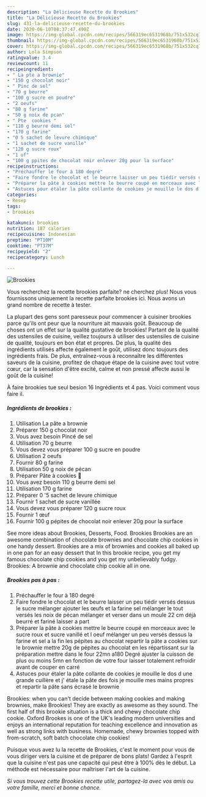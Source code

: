 ```yaml
---
description: "La Délicieuse Recette du Brookies"
title: "La Délicieuse Recette du Brookies"
slug: 431-la-delicieuse-recette-du-brookies
date: 2020-06-10T08:37:47.490Z
image: https://img-global.cpcdn.com/recipes/566319ec6531968b/751x532cq70/brookies-photo-principale-de-la-recette.jpg
thumbnail: https://img-global.cpcdn.com/recipes/566319ec6531968b/751x532cq70/brookies-photo-principale-de-la-recette.jpg
cover: https://img-global.cpcdn.com/recipes/566319ec6531968b/751x532cq70/brookies-photo-principale-de-la-recette.jpg
author: Lola Simpson
ratingvalue: 3.4
reviewcount: 11
recipeingredient:
- " La pte a brownie"
- "150 g chocolat noir"
- " Pinc de sel"
- "70 g beurre"
- "100 g sucre en poudre"
- "2 oeufs"
- "80 g farine"
- "50 g noix de pcan"
- " Pte  cookies "
- "110 g beurre demi sel"
- "170 g farine"
- "0 5 sachet de levure chimique"
- "1 sachet de sucre vanille"
- "120 g sucre roux"
- "1 uf"
- "100 g ppites de chocolat noir enlever 20g pour la surface"
recipeinstructions:
- "Préchauffer le four à 180 degré"
- "Faire fondre le chocolat et le beurre laisser un peu tiédir versés dessus le sucre mélanger ajouter les œufs et la farine sel mélanger le tout versés les noix de pécan mélanger et verser dans un moule 22 cm déjà beurré et fariné laisser a part"
- "Préparer la pâte à cookies mettre le beurre coupé en morceaux avec le sucre roux et sucre vanillé et l oeuf mélanger un peu versés dessus la farine et sel a la fin les pépites au chocolat repartir la pâte a cookies sur le brownie mettre 20g de pépites au chocolat en les répartissant sur la préparation mettre dans le four 22mn a180 Degré ajuster la cuisson de plus ou moins 5mn en fonction de votre four laisser totalement refroidir avant de couper en carré"
- "Astuces pour étaler la pâte collante de cookies je mouille le dos d une grande cuillère et j&#39; étale la pâte des fois je mouille mes mains propres et repartir la pâte sans écrasé le brownie"
categories:
- Resep
tags:
- brookies

katakunci: brookies 
nutrition: 187 calories
recipecuisine: Indonesian
preptime: "PT10M"
cooktime: "PT37M"
recipeyield: "2"
recipecategory: Lunch

---
```



![Brookies](https://img-global.cpcdn.com/recipes/566319ec6531968b/751x532cq70/brookies-photo-principale-de-la-recette.jpg)

Vous recherchez la recette brookies parfaite? ne cherchez plus! Nous vous fournissons uniquement la recette parfaite brookies ici. Nous avons un grand nombre de recette à tester.

La plupart des gens sont paresseux pour commencer à cuisiner brookies parce qu'ils ont peur que la nourriture ait mauvais goût. Beaucoup de choses ont un effet sur la qualité gustative de brookies! Partant de la qualité des ustensiles de cuisine, veillez toujours à utiliser des ustensiles de cuisine de qualité, toujours en bon état et propres. De plus, la qualité des ingrédients utilisés affecte également le goût, utilisez donc toujours des ingrédients frais. De plus, entraînez-vous à reconnaître les différentes saveurs de la cuisine, profitez de chaque étape de la cuisine avec tout votre cœur, car la sensation d'être excité, calme et non pressé affecte aussi le goût de la cuisine!

<!--inarticleads1-->

À faire brookies tue seul besion 16 Ingrédients et 4 pas. Voici comment vous faire il.

##### Ingrédients de brookies :

1. Utilisation  La pâte a brownie
1. Préparer 150 g chocolat noir
1. Vous avez besoin  Pincé de sel
1. Utilisation 70 g beurre
1. Vous devez vous préparer 100 g sucre en poudre
1. Utilisation 2 oeufs
1. Fournir 80 g farine
1. Utilisation 50 g noix de pécan
1. Préparer  Pâte à cookies 🍪
1. Vous avez besoin 110 g beurre demi sel
1. Utilisation 170 g farine
1. Préparer 0 &#39;5 sachet de levure chimique
1. Fournir 1 sachet de sucre vanillée
1. Vous devez vous préparer 120 g sucre roux
1. Fournir 1 œuf
1. Fournir 100 g pépites de chocolat noir enlever 20g pour la surface


See more ideas about Brookies, Desserts, Food. Brookies Brookies are an awesome combination of chocolate brownies and chocolate chip cookies in one handy dessert. Brookies are a mix of brownies and cookies all baked up in one pan for an easy dessert that In this brookie recipe, you get my famous chocolate chip cookies and you get my unbelievably fudgy. Brookies: A brownie and chocolate chip cookie all in one. 

<!--inarticleads2-->

##### Brookies pas à pas :

1. Préchauffer le four à 180 degré
1. Faire fondre le chocolat et le beurre laisser un peu tiédir versés dessus le sucre mélanger ajouter les œufs et la farine sel mélanger le tout versés les noix de pécan mélanger et verser dans un moule 22 cm déjà beurré et fariné laisser a part
1. Préparer la pâte à cookies mettre le beurre coupé en morceaux avec le sucre roux et sucre vanillé et l oeuf mélanger un peu versés dessus la farine et sel a la fin les pépites au chocolat repartir la pâte a cookies sur le brownie mettre 20g de pépites au chocolat en les répartissant sur la préparation mettre dans le four 22mn a180 Degré ajuster la cuisson de plus ou moins 5mn en fonction de votre four laisser totalement refroidir avant de couper en carré
1. Astuces pour étaler la pâte collante de cookies je mouille le dos d une grande cuillère et j&#39; étale la pâte des fois je mouille mes mains propres et repartir la pâte sans écrasé le brownie


Brookies: when you can&#39;t decide between making cookies and making brownies, make Brookies! They are exactly as awesome as they sound. The first half of this brookie situation is a thick and chewy chocolate chip cookie. Oxford Brookes is one of the UK&#39;s leading modern universities and enjoys an international reputation for teaching excellence and innovation as well as strong links with business. Homemade, chewy brownies topped with from-scratch, soft batch chocolate chip cookies! 

<!--inarticleads1-->

<p>
Puisque vous avez lu la recette de Brookies, c'est le moment pour vous de vous diriger vers la cuisine et de préparer de bons plats! Gardez à l'esprit que la cuisine n'est pas une capacité qui peut être à 100% dès le début. La méthode est nécessaire pour maîtriser l'art de la cuisine.
</p>

<p>
<i>Si vous trouvez cette Brookies recette utile, partagez-la avec vos amis ou votre famille, merci et bonne chance.</i>
</p>

